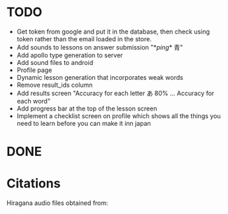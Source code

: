 # TODO

- Get token from google and put it in the database, then check using token rather than the email loaded in the store.
- Add sounds to lessons on answer submission "\*_ping_\* 青"
- Add apollo type generation to server
- Add sound files to android
- Profile page
- Dynamic lesson generation that incorporates weak words
- Remove result_ids column
- Add results screen "Accuracy for each letter あ 80% ... Accuracy for each word"
- Add progress bar at the top of the lesson screen
- Implement a checklist screen on profile which shows all the things you need to learn before you can make it inn japan

# DONE

# Citations

Hiragana audio files obtained from:
